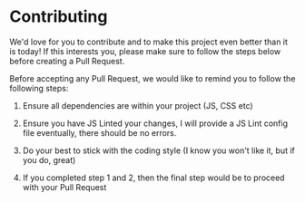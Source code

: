# Contributing

We'd love for you to contribute and to make this project even better than it is today! If this interests you, please make sure to follow the steps below before creating a Pull Request.

Before accepting any Pull Request, we would like to remind you to follow the following steps:

1. Ensure all dependencies are within your project (JS, CSS etc)

2. Ensure you have JS Linted your changes, I will provide a JS Lint config file eventually, there should be no errors.

3. Do your best to stick with the coding style (I know you won't like it, but if you do, great)

4. If you completed step 1 and 2, then the final step would be to proceed with your Pull Request
